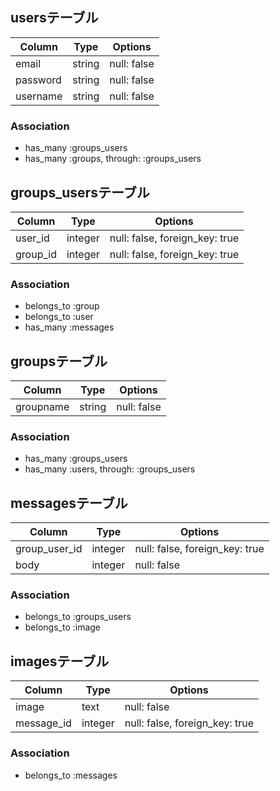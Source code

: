 
## usersテーブル
|Column|Type|Options|
|------|----|-------|
|email|string|null: false|
|password|string|null: false|
|username|string|null: false|
### Association
- has_many :groups_users
- has_many :groups, through: :groups_users


## groups_usersテーブル
|Column|Type|Options|
|------|----|-------|
|user_id|integer|null: false, foreign_key: true|
|group_id|integer|null: false, foreign_key: true|
### Association
- belongs_to :group
- belongs_to :user
- has_many  :messages


## groupsテーブル
|Column|Type|Options|
|------|----|-------|
|groupname|string|null: false|
### Association
- has_many :groups_users
- has_many :users, through: :groups_users


## messagesテーブル
|Column|Type|Options|
|------|----|-------|
|group_user_id|integer|null: false, foreign_key: true|
|body|integer|null: false|
### Association
- belongs_to :groups_users
- belongs_to :image



## imagesテーブル
|Column|Type|Options|
|------|----|-------|
|image|text|null: false|
|message_id|integer|null: false, foreign_key: true|
### Association
- belongs_to :messages

